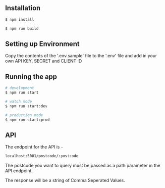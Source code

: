 ## Installation

```bash
$ npm install

$ npm run build
```

## Setting up Environment

Copy the contents of the '.env.sample' file to the '.env' file and add in your own API KEY, SECRET and CLIENT ID

## Running the app

```bash
# development
$ npm run start

# watch mode
$ npm run start:dev

# production mode
$ npm run start:prod
```

## API

The endpoint for the API is -

```bash
localhost:5001/postcode/:postcode
```

The postcode you want to query must be passed as a path parameter in the API endpoint.

The response will be a string of Comma Seperated Values.
